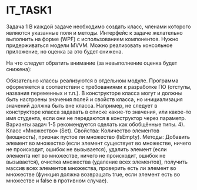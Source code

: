 # IT_TASK1
Задача 1
В каждой задаче необходимо создать класс, членами которого являются указанные поля и методы. Интерфейс к задаче желательно выполнить на форме (WPF) с использованием компонентов. Нужно придерживаться модели MVVM. Можно реализовать консольное приложение, но оценка за это будет снижена.

На что следует обратить внимание (за невыполнение оценка будет снижена): 

Обязательно классы реализуются в отдельном модуле. 
Программа оформляется в соответствии с требованиями к разработке ПО (отступы, названия переменных и т.п.). 
В конструкторе класса могут и должны быть настроены значения полей и свойств класса, но инициализация значений должна быть вне класса. Например, не следует в конструкторе класса задавать в списке какие-то значения, или какое-то имя студента, если они не передаются в конструктор через параметр.
Варианты задач 1-5 рекомендуется сделать как обобщённые типы.
4). Класс «Множество» (Set).
Свойства: Количество элементов (мощность), признак пустое ли множество (IsEmpty). 
Методы: Добавить элемент во множество (если элемент существует во множестве, ничего не происходит, ошибок не вызывается), удалить элемент (если элемента нет во множестве, ничего не происходит, ошибок не вызывается), очистка множества (удаление всех элементов), получить массив всех элементов множества, проверить есть ли элемент во множестве (функция должна возвращать true, если элемент есть во множестве и false в противном случае).
